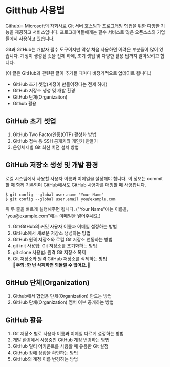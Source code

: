 # Gitthub 사용법


[Github](https://github.com/)는 Microsoft의 자회사로 Git 서버 호스팅과 프로그래밍 협업을 위한 다양한 기능을 제공하고 서비스입니다. 프로그래머들에게는 필수 서비스로 많은 오픈소스와 기업들에서 사용하고 있습니다.  
  
Git과 GitHub는 개발자 필수 도구이지만 막상 처음 사용하면 어려운 부분들이 많이 있습니다. 계정이 생성된 것을 전제 하에, 초기 셋업 및 다양한 활용 팁까지 알아보려고 합니다.  
  
(이 글은 GitHub과 관련된 글이 추가될 때마다 비정기적으로 업데이트 됩니다.)  
- GitHub 초기 셋업(계정이 만들어졌다는 전제 하에)
- GitHub 저장소 생성 및 개발 환경
- GitHub 단체(Organizaiton)
- Github 활용  

## **GitHub 초기 셋업**
1. GitHub Two Factor인증(OTP) 활성화 방법
2. GitHub 접속 용 SSH 공개키와 개인키 만들기
3. 운영체제별 Git 최신 버전 설치 방법  

## **GitHub 저장소 생성 및 개발 환경**
로컬 시스템에서 사용할 사용자 이름과 이메일을 설정해야 합니다. 이 정보는 commit할 때 함께 기록되며 GitHub에서도 GitHub 사용자를 매칭할 때 사용합니다.  
```
$ git config --global user.name "Your Name"
$ git config --global user.email you@example.com
```
위 두 줄을 빠르게 실행해주면 됩니다. ("Your Name"에는 이름을, "you@example.com"애는 이메일을 넣어주세요.)  
1. Git/GitHub의 커밋 사용자 이름과 이메일 설정하는 방법
2. GitHub에서 새로운 저장소 생성하는 방법
3. GitHub 원격 저장소와 로컬 Git 저장소 연동하는 방법
4. git init 사용법: Git 저장소를 초기화하는 방법
5. git clone 사용법: 원격 Git 저장소 복제
6. Git 저장소와 원격 GitHub 저장소를 삭제하는 방법  
**🦂주의: 한 번 삭제하면 되돌릴 수 없어요.🦂**

## GitHub 단체(Organization)
1. Github에서 협업용 단체(Organization) 만드는 방법
2. GitHub 단체(Organization) 멤버 여부 공개하는 방법

## GitHub 활용
1. Git 저장소 별로 사용자 이름과 이메일 다르게 설정하는 방법
2. 개발 환경에서 사용중인 GitHub 계정 변경하는 방법
3. GitHub 멀티 어카운트를 사용할 때 유용한 Git 설정
4. GitHub 장애 상황을 확인하는 방법
5. GitHub의 계정 이름 변경하는 방법




















